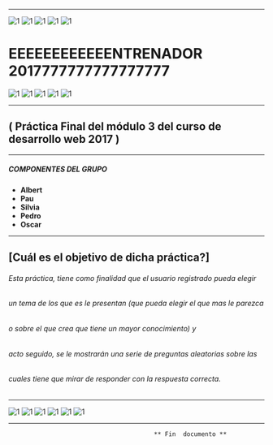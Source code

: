 
___
 ![1](https://hugolafuente.es/wp-content/uploads/2016/01/yoga-1.png)
 ![1](https://hugolafuente.es/wp-content/uploads/2016/01/estiramientos-1.png)
 ![1](https://hugolafuente.es/wp-content/uploads/2016/01/yoga-1.png)
 ![1](https://hugolafuente.es/wp-content/uploads/2016/01/estiramientos-1.png)
 ![1](https://hugolafuente.es/wp-content/uploads/2016/01/yoga-1.png)
#  EEEEEEEEEEEENTRENADOR 2017777777777777777
 ![1](https://hugolafuente.es/wp-content/uploads/2016/01/estiramientos-1.png)
 ![1](https://hugolafuente.es/wp-content/uploads/2016/01/yoga-1.png)
 ![1](https://hugolafuente.es/wp-content/uploads/2016/01/estiramientos-1.png)
 ![1](https://hugolafuente.es/wp-content/uploads/2016/01/yoga-1.png)
 ![1](https://hugolafuente.es/wp-content/uploads/2016/01/estiramientos-1.png)


 ___
##  ( Práctica Final del módulo 3 del curso de desarrollo web 2017 ) ##
___
 ##### COMPONENTES DEL GRUPO
- **Albert**
- **Pau**
- **Silvia**
- **Pedro**
- **Oscar**
___
## [Cuál es el objetivo de dicha práctica?] ##

###### Esta práctica, tiene como finalidad que el usuario registrado pueda elegir
###### un tema de los que es le presentan (que pueda elegir el que mas le parezca
###### o sobre el que crea que tiene un mayor conocimiento) y
###### acto seguido, se le mostrarán una serie de preguntas aleatorias sobre las
###### cuales tiene que mirar de responder con la respuesta correcta.
___
![1](https://image.freepik.com/iconos-gratis/sombrero-de-posgrado_318-75247.jpg)
![1](https://image.freepik.com/iconos-gratis/sombrero-de-posgrado_318-75247.jpg)
![1](https://image.freepik.com/iconos-gratis/sombrero-de-posgrado_318-75247.jpg)
![1](https://image.freepik.com/iconos-gratis/sombrero-de-posgrado_318-75247.jpg)
![1](https://image.freepik.com/iconos-gratis/sombrero-de-posgrado_318-75247.jpg)
![1](https://image.freepik.com/iconos-gratis/sombrero-de-posgrado_318-75247.jpg)

___             
                                            ** Fin  documento **
